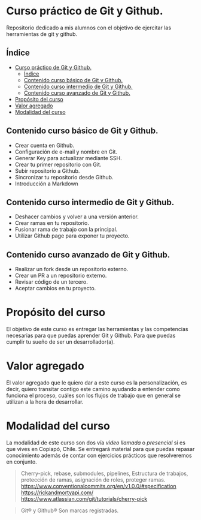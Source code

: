# Curso práctico de Git y Github.
Repositorio dedicado a mis alumnos con el objetivo de ejercitar las herramientas de git y github.

## Índice
- [Curso práctico de Git y Github.](#curso-práctico-de-git-y-github)
  - [Índice](#índice)
  - [Contenido curso básico de Git y Github.](#contenido-curso-básico-de-git-y-github)
  - [Contenido curso intermedio de Git y Github.](#contenido-curso-intermedio-de-git-y-github)
  - [Contenido curso avanzado de Git y Github.](#contenido-curso-avanzado-de-git-y-github)
- [Propósito del curso](#proposito-del-curso)
- [Valor agregado](#valor-agregado)
- [Modalidad del curso](#modalidad-del-curso)


## Contenido curso básico de Git y Github.

- Crear cuenta en Github.
- Configuración de e-mail y nombre en Git.
- Generar Key para actualizar mediante SSH.
- Crear tu primer repositorio con Git.
- Subir repositorio a Github.
- Sincronizar tu repositorio desde Github.
- Introducción a Markdown

## Contenido curso intermedio de Git y Github.

- Deshacer cambios y volver a una versión anterior.
- Crear ramas en tu repositorio.
- Fusionar rama de trabajo con la principal.
- Utilizar Github page para exponer tu proyecto.

## Contenido curso avanzado de Git y Github.

- Realizar un fork desde un repositorio externo.
- Crear un PR a un repositorio externo.
- Revisar código de un tercero.
- Aceptar cambios en tu proyecto.


# Propósito del curso
El objetivo de este curso es entregar las herramientas y las competencias necesarias para que puedas aprender Git y Github. Para que puedas cumplir tu sueño de ser un desarrollador(a).


# Valor agregado
El valor agregado que le quiero dar a este curso es la personalización, es decir, quiero transitar contigo este camino ayudando a entender como funciona el proceso, cuáles son los flujos de trabajo que en general se utilizan a la hora de desarrollar.


# Modalidad del curso
La modalidad de este curso son dos vía _video llamada_ o _presencial_ si es que vives en Copiapó, Chile.
Se entregará material para que puedas repasar conocimiento además de contar con ejercicios prácticos que resolveremos en conjunto.

>Cherry-pick, rebase, submodules, pipelines, Estructura de trabajos, protección de ramas, asignación de roles, proteger ramas.
https://www.conventionalcommits.org/en/v1.0.0/#specification
https://rickandmortyapi.com/
https://www.atlassian.com/git/tutorials/cherry-pick

>Git® y Github® Son marcas registradas.
